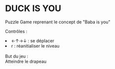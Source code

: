 # DUCK IS YOU
Puzzle Game reprenant le concept de "Baba is you"

Contrôles :
<li>←↑→↓ : se déplacer</li>
<li>r : réanitialiser le niveau</li>
<br>
But du jeu : <br>
Atteindre le drapeau